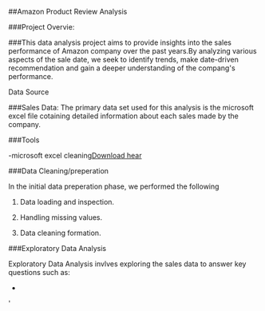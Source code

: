 ##Amazon Product Review Analysis

###Project Overvie:

###This data analysis project aims to provide insights into the sales performance of Amazon company over the past years.By analyzing various aspects of the sale date, we seek to identify trends, make date-driven recommendation and gain a deeper understanding of the compang's performance.

Data Source

###Sales Data: The primary data set used for this analysis is the microsoft excel file cotaining detailed information about each sales made by the company.

###Tools

-microsoft excel cleaning[Download hear](https://microsoft.com)

###Data Cleaning/preperation

In the initial data preperation phase, we performed the following

1. Data loading and inspection.

2. Handling missing values.

3. Data cleaning formation.

  ###Exploratory Data Analysis

  Exploratory Data Analysis invlves exploring the sales data to answer key questions such as:

  -  

  







'
